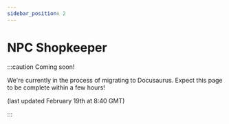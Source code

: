 ```yaml
---
sidebar_position: 2
---
```


# NPC Shopkeeper

:::caution Coming soon!

We're currently in the process of migrating to Docusaurus. Expect this page to be complete within a few hours!

(last updated February 19th at 8:40 GMT)

:::